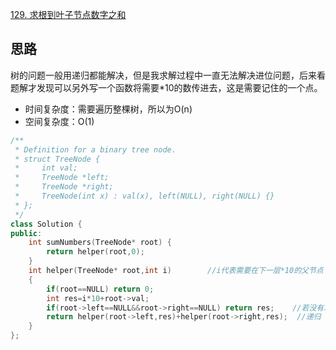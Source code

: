  [129. 求根到叶子节点数字之和](https://leetcode-cn.com/problems/sum-root-to-leaf-numbers/)
## 思路
树的问题一般用递归都能解决，但是我求解过程中一直无法解决进位问题，后来看题解才发现可以另外写一个函数将需要*10的数传进去，这是需要记住的一个点。

- 时间复杂度：需要遍历整棵树，所以为O(n)
- 空间复杂度：O(1)

```c++
/**
 * Definition for a binary tree node.
 * struct TreeNode {
 *     int val;
 *     TreeNode *left;
 *     TreeNode *right;
 *     TreeNode(int x) : val(x), left(NULL), right(NULL) {}
 * };
 */
class Solution {
public:
    int sumNumbers(TreeNode* root) {
        return helper(root,0);
    }
    int helper(TreeNode* root,int i)        //i代表需要在下一层*10的父节点
    {
        if(root==NULL) return 0;
        int res=i*10+root->val;
        if(root->left==NULL&&root->right==NULL) return res;    //若没有左右孩子，直接返回根节点的值
        return helper(root->left,res)+helper(root->right,res);  //递归   
    }
};
```
